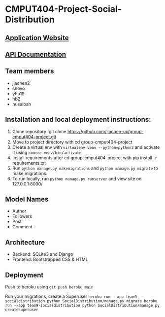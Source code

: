 
# CMPUT404-Project-Social-Distribution

## [Application Website](https://team9-socialdistribution.herokuapp.com/)

## [API Documentation](https://team9-socialdistribution.herokuapp.com/swagger/schema/)

## Team members 
* jiachen2
* shovo
* yhu19
* hb2
* nusaibah

## Installation and local deployment instructions:

1. Clone repository `git clone https://github.com/jiachen-ux/group-cmput404-project.git
2. Move to project directory with cd group-cmput404-project
3. Create a virtual env with `virtualenv venv --python=python3` and activate it using `source venv/bin/activate`
4. Install requirements after cd group-cmput404-project with pip install -r requirements.txt
5. Run `python manage.py makemigrations` and `python manage.py migrate` to make migrations.
6. To run locally, run `python manage.py runserver` and view site on 127.0.0.1:8000/


## Model Names

* Author
* Followers
* Post
* Comment

## Architecture

* Backend: SQLite3 and Django
* Frontend: Bootstrapped CSS & HTML

## Deployment
Push to heroku using 
`
git push heroku main
`

Run your migrations, create a Superuser
`
heroku run --app team9-socialdistribution python SocialDistribution/manage.py migrate
heroku run --app team9-socialdistribution python SocialDistribution/manage.py createsuperuser
`
